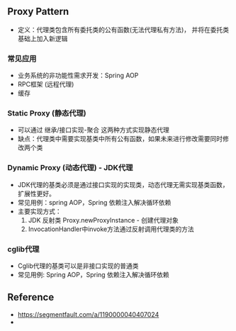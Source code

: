 ## Proxy Pattern
- 定义：代理类包含所有委托类的公有函数(无法代理私有方法)，
并将在委托类基础上加入新逻辑

### 常见应用
- 业务系统的非功能性需求开发：Spring AOP
- RPC框架 (远程代理)
- 缓存

### Static Proxy (静态代理)
- 可以通过 继承/接口实现-聚合 这两种方式实现静态代理
- 缺点：代理类中需要实现基类中所有公有函数，如果未来进行修改需要同时修改两个类
### Dynamic Proxy (动态代理) - JDK代理
- JDK代理的基类必须是通过接口实现的实现类，动态代理无需实现基类函数，扩展性更好。
- 常见用例：spring AOP，Spring 依赖注入解决循环依赖
- 主要实现方式：
  1. JDK 反射类 Proxy.newProxyInstance - 创建代理对象
  2. InvocationHandler中invoke方法通过反射调用代理类的方法

### cglib代理 
- Cglib代理的基类可以是非接口实现的普通类
- 常见用例: Spring AOP，Spring 依赖注入解决循环依赖

## Reference
- https://segmentfault.com/a/1190000040407024
- 
